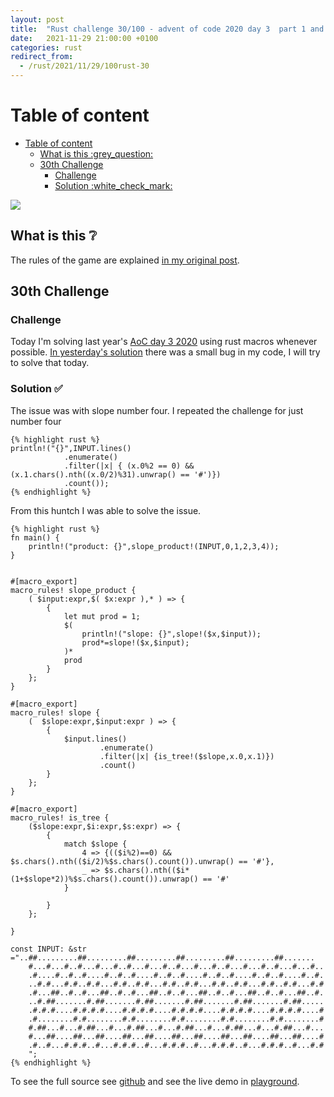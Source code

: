 ```yaml
---
layout: post
title:  "Rust challenge 30/100 - advent of code 2020 day 3  part 1 and 2 (fixed)"
date:   2021-11-29 21:00:00 +0100
categories: rust
redirect_from:
  - /rust/2021/11/29/100rust-30
---
```



#  Table of content
<!-- MarkdownTOC autolink="true" -->

- [Table of content](#table-of-content)
	- [What is this :grey\_question:](#what-is-this-grey_question)
	- [30th Challenge](#30th-challenge)
		- [Challenge](#challenge)
		- [Solution :white\_check\_mark:](#solution-white_check_mark)

<!-- /MarkdownTOC -->
![](/assets/img/aoc.png)
## What is this :grey_question: 

The rules of the game are explained [in my original post](https://maebli.github.io/rust/2021/10/18/100rust.html). 

## 30th Challenge
### Challenge

Today I'm solving last year's [AoC day 3 2020](ttps://adventofcode.com/2020/day/3) using rust macros whenever possible.
[In yesterday's solution](https://maebli.github.io/rust/2021/11/29/100rust-29.html) there was a small bug in my code, I will try to solve that today.

### Solution :white_check_mark:

The issue was with slope number four. I repeated the challenge for just number four

	{% highlight rust %}
    println!("{}",INPUT.lines()
                .enumerate()
                .filter(|x| { (x.0%2 == 0) && (x.1.chars().nth((x.0/2)%31).unwrap() == '#')})
                .count());
	{% endhighlight %}


From this huntch I was able to solve the issue. 

	{% highlight rust %}
	fn main() {
	    println!("product: {}",slope_product!(INPUT,0,1,2,3,4));
	}


	#[macro_export]
	macro_rules! slope_product {
	    ( $input:expr,$( $x:expr ),* ) => {
	        {
	            let mut prod = 1;
	            $(
	                println!("slope: {}",slope!($x,$input));
	                prod*=slope!($x,$input);
	            )*
	            prod
	        }
	    };
	}

	#[macro_export]
	macro_rules! slope {
	    (  $slope:expr,$input:expr ) => {
	        {
	            $input.lines()
	                    .enumerate()
	                    .filter(|x| {is_tree!($slope,x.0,x.1)})
	                    .count()
	        }
	    };
	}

	#[macro_export]
	macro_rules! is_tree {
	    ($slope:expr,$i:expr,$s:expr) => {
	        {
	            match $slope {
	                4 => {(($i%2)==0) && $s.chars().nth(($i/2)%$s.chars().count()).unwrap() == '#'},
	                _ => $s.chars().nth(($i*(1+$slope*2))%$s.chars().count()).unwrap() == '#'
	            }

	        }
	    };

	}

	const INPUT: &str ="..##.........##.........##.........##.........##.........##.......
		#...#...#..#...#...#..#...#...#..#...#...#..#...#...#..#...#...#..
		.#....#..#..#....#..#..#....#..#..#....#..#..#....#..#..#....#..#.
		..#.#...#.#..#.#...#.#..#.#...#.#..#.#...#.#..#.#...#.#..#.#...#.#
		.#...##..#..#...##..#..#...##..#..#...##..#..#...##..#..#...##..#.
		..#.##.......#.##.......#.##.......#.##.......#.##.......#.##.....
		.#.#.#....#.#.#.#....#.#.#.#....#.#.#.#....#.#.#.#....#.#.#.#....#
		.#........#.#........#.#........#.#........#.#........#.#........#
		#.##...#...#.##...#...#.##...#...#.##...#...#.##...#...#.##...#...
		#...##....##...##....##...##....##...##....##...##....##...##....#
		.#..#...#.#.#..#...#.#.#..#...#.#.#..#...#.#.#..#...#.#.#..#...#.#
		";
	{% endhighlight %}


To see the full source see [github](https://github.com/maebli/100rustsnippets/tree/master/aco-2020-day3) and see the live demo in [playground](https://play.rust-lang.org/?version=stable&edition=2021&gist=5c76a719c6020eabf49a778b1d754122). 
